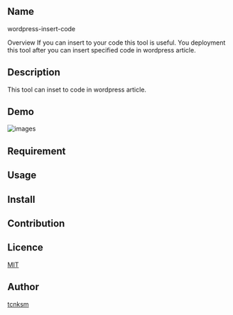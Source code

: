 ## Name
wordpress-insert-code

Overview
If you can insert to your code this tool is useful.
You deployment this tool after you can insert specified code in wordpress article. 

## Description
This tool can inset to code in wordpress article.
## Demo
![images](https://user-images.githubusercontent.com/45584425/68003605-08462c80-fca9-11e9-910a-89614dfaf20e.jpg)

## Requirement

## Usage

## Install

## Contribution

## Licence

[MIT](https://github.com/tcnksm/tool/blob/master/LICENCE)

## Author

[tcnksm](https://github.com/tcnksm)
